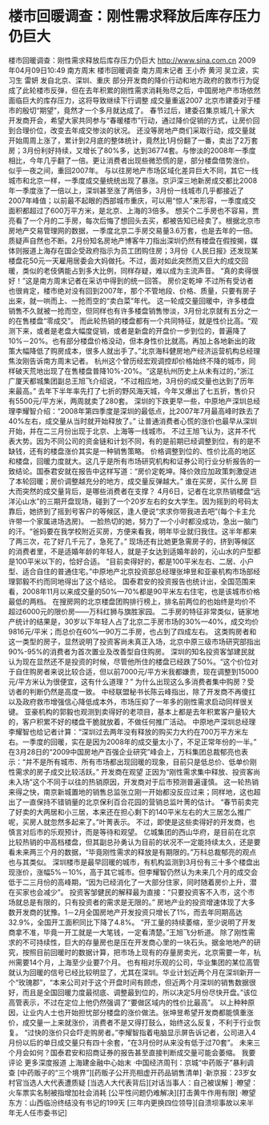 # 楼市回暖调查：刚性需求释放后库存压力仍巨大

楼市回暖调查：刚性需求释放后库存压力仍巨大
http://www.sina.com.cn  2009年04月09日10:49  南方周末
楼市回暖调查
南方周末记者 王小乔 黄河 吴立波，实习生 雷妍 发自北京、深圳、重庆
部分开发商的降价行动和地方政府的救市行为促成了此轮楼市反弹，但在去年积累的刚性需求消耗殆尽之后，中国房地产市场依然面临巨大的库存压力，这将导致继续下行调整
成交量重返2007
北京市建委对于楼市的殷切“期望”，竟然才一个多月就达成了。
春节过后，建委召集京城几十家大开发商开会，希望大家共同参与“春暖楼市”行动，通过降价促销的方式，让房价回到合理价位，改变去年成交惨淡的状况。
还没等房地产商们采取行动，成交量就开始周周上涨了，累计到2月底的整体统计，竟然比1月份翻了一番，卖出了2万套房；3月份利好持续，又增长了80%多，达到36774套。与惨淡的2008年一季度相比，今年几乎翻了一倍。更让消费者出现些微恐慌的是，部分楼盘借势涨价。
似乎一夜之间，重回2007年。
与以往房地产市场区域化差异巨大不同，其它一线城市和北京一样，一季度成交量统统出现了暴涨。京沪深三地新房成交都比2008年一季度涨了一倍以上，深圳甚至涨了两倍多，3月份一线城市几乎都接近了2007年峰值；以前最不起眼的西部城市重庆，可以用“惊人”来形容，一季度成交面积都超过了600万平方米，是北京、上海的3倍多。
想买个二手房也不容易，贾亮看了一个月的二手房，每次后悔了想回头去买，都被告知已经卖了。根据北京市房地产交易管理网的数据，一季度北京二手房交易量3.6万套，也是去年的一倍。
质疑声自然也不断。2月份知名房地产博客牛刀指出深圳仍然有楼盘在假按揭，媒体则报道上海存在国企受政府指示为员工团购住房；3月份《人民日报》还发现某楼盘花50元一天雇用居委会大妈做托。不过，面对如此突然而又巨大的成交回暖，类似的老伎俩能占到多大比例，同样存疑，难以成为主流声音。
“真的卖得很好！”这是南方周末记者在采访中得到的统一回答。
房价定乾坤
不过所有受访者也很肯定，楼市绝对没有回到2007年，那个不管地段、价格、质量，只要有房子出来，就一哄而上、一抢而空的“卖白菜”年代。
这一轮成交量回暖中，许多楼盘销售不久就被一抢而空，但同样也有许多楼盘销售惨淡，3月份北京就有五分之一的在售楼盘“零成交”。
而此轮热销的楼盘都有一个共同特征，就是性价比高。“观测下来，或者是老盘大幅度促销，或者是新盘的开盘价一步到位的，普遍降了10%－20%。也有部分楼盘价格没动，但本身性价比就高。再加上各地新出的政策大幅降低了购房成本，很多人就出手了。”北京海科健房地产经济运营机构总经理焦汝刚告诉南方周末记者。
杭州这个曾历经宏观调控却价格始终不降的城市，同样破天荒地出现了在售楼盘普降10%-20%。“这是杭州历史上从未有过的，”浙江广厦天都城集团副总王旭飞介绍说，“不过相应地，3月份的成交量也达到了历年来最高。”
去年下半年率先打了七折的野风海天城，今年又爆出了七五折，售价只有5500元/平方米，两周就卖了280套。
深圳的下跌更早一些，中原地产深圳总经理李耀智介绍：“2008年第四季度是深圳的最低点，比2007年7月最高峰时跌去了40%左右，成交量从当时就开始释放了。”
让普通消费者心慌的涨价也最早从深圳开始，并在二三月份出现于北京、上海等一线城市。
不过王旭飞认为，这并不代表大势。因为不同公司的资金链和计划不同，有的是前期已经调整到位，有的是不缺钱，还有的楼盘涨价其实是一种销售策略。
价格调整到位的、性价比高的地区和楼盘，回暖力度就大。这几乎是所有市场研究机构和证券公司行业分析报告的一致结论。国泰君安就在报告中这样写道：“房价定乾坤。降价效应加政策刺激促进了本轮回暖；房价调整越充分的地方，成交量反弹越大。”
谁在买房，买什么房
巨大而突然的成交量背后，是哪些消费者在支撑？
4月6日，记者在北京热销楼盘“远洋沁山水”的三期开盘现场，碰到了一个20岁左右的女大学生。因为摇到的号码太靠后，她挤到了摇到号客户的等候区，逢人便说“求求你带我进去吧”(每个卡主允许带一个家属进场选房)。
一脸热切的她，努力了一个小时都没成功，急出一脑门的汗。“爸妈要在我学校附近买房，方便来看我，明年毕业就归我住。这半年都来了两三次，花了好几千元了，急死了。”
现场还有比她更急需房子的，挤到等候区的消费者里，不是适婚年龄的年轻人，就是子女达到适婚年龄的，沁山水的户型都是100平米以下的，恰好合适。
“目前卖得好的，都是100平米左右、二居、小户型、适合自住的普通住宅。”中原地产北京投资部总经理张坤昱和亚豪机构市场部经理郭毅不约而同地得出了这个结论。
国泰君安的投资报告也统计出，全国范围来看，2008年11月以来成交量的50%—70%都是90平米左右住宅，也是该城市价格最低的两档。
在搜房网的北京楼盘团购排行榜上，排名前两位的也始终是均价不超过6000元的限价房——万科红狮与旗胜家园。
二手房的特征非常类似，链家地产统计的结果是，30岁以下年轻人占了北京二手房市场的30%—40%，成交均价9816元/平米；而总价在60%—90万二手房，也占到了四成左右。
这类购房者和这一类型的房子，显然说明了投资客尚未真正入场，北京中原三级市场研究部指出90%-95%的消费者为首次置业及改善型自住购房。
深圳的知名投资客邹建民就认为现在显然还不是投资的时候，尽管他所住的楼盘已经跌了50%。“这个价位对于自住购房者来说比较合适，但以前7000元/平方米我都嫌贵，现在调整到15000元/平方米认为很便宜，这有什么道理？”
为什么出现这么多消费者集中购房？受访者的判断仍然是高度一致。
中经联盟秘书长陈云峰指出，除了开发商不再傻扛以及政府救市增强信心降低成本外，市场压抑了一年多的刚性需求启动同样很关键。
亚豪机构的郭毅也观测到卖得好的老项目，基本上都是去年积累客户量较大的，客户积累不好的楼盘干脆就放着，不做任何推广活动。
中原地产深圳总经理李耀智也给记者计算：“深圳过去两年没有释放的购买力大约在700万平方米左右。一季度的回暖，实在是因为2008年的成交量太小了，不足正常年份的一半。”
在3月28日的“2009中国房地产百强企业研究”峰会上，万科集团总裁郁亮也表示：“并不是所有城市、所有市场都出现回暖的现象，目前只是低总价、低单价刚性需求的房子成交比较活跃。”
开发商在观望
正因为“刚性需求集中释放、投资客尚未入场”这个不同于以往的热销原因，开发商对于后市预测普遍谨慎。
这一轮热销来得之快，南京新城置地的销售总监张立刚一开始都没反应过来；同样地，这也超出了一直保持不错销量的北京保利百合花园的营销总监叶菁的估计。
“春节前卖完了好卖的大两居和小三居，本来还在担心剩下的140平米左右的大三居怎么推广呢，买房人就忽然多起来了。”叶菁表示。
不过，即使是这些卖得好的开发商，也慎言对后市的乐观预计，而是等待和观望。
亿城集团的西山华府，是目前在北京比较热销的中高档楼盘，但其副总孙勇认为目前的状况不一定能持续太久，还是要看未来两三个月的数据，“毕竟刚性需求的释放是有期限的。”万科总裁郁亮的观点也与其类似。
深圳楼市是最早回暖的城市，有机构监测到3月份有三十多个楼盘出现涨价，涨幅5%－10%，高于其它城市。但李耀智仍然认为未来几个月的成交会低于二三月份的高峰期，“因为已经消化了一大部分住家，同时随着房价上升，潜在买家也会减少”。
投资客邹健民的解释最为直接：“只要投资客不入市，这个市场就总是有限的，只有投资者的需求是无限的。”
房地产业的投资增速体现了大多数开发商的犹豫。1－2月全国房地产开发投资只增长了1%，而去年同期高达32.9%，全国开工面积同比下降了4.8%。
“开工量的持续萎缩，至少说明了开发商拿不准，毕竟一开工就是一大笔钱，一定看清楚。”王旭飞分析道。
除了刚性需求的不可持续性，巨大的存量房也是压在开发商心里的一块石头。据金地地产的研究，按照目前回暖时的数据计算，把市场上现有的存量房卖光，北京需要一年，杭州需要14个月，上海至少业要7个月。
也有相对乐观的公司，华业集团的某位高管就认为回暖的信号已经比较明显了，尤其在深圳。华业计划近两个月在深圳新开一个“玫瑰郡”，“本来公司对于这个开盘时间有顾虑，但近两个月深圳的销售数据很好，而且是全国回暖力度最彻底、调整最到位的，所以决定5月份尽快开盘。”该位高管表示，不过在定位上他仍然强调了“要做区域内的性价比最高”。
以上种种原因，让业内人士也开始担忧部分楼盘的涨价做法。张坤昱希望开发商都能慎重涨价，成交量一上来就涨价，消费者不是又得打鼓么，始终这么反复，不利于行业恢复。
“过快的涨价只会吓走购房者。”李耀智指着电脑显示屏告诉记者，公司进入4月份以后的单日成交量只有四十余套，“在3月份时从来没有低于过70套”。
未来三个月会如何？国泰君安和招商证券的报告甚至直接判断成交量可能会萎缩。
我要评论
更多深度报道
上海建金融中心始末
·中国经济周刊：京城“中药贩子”暴利调查
[中药贩子的“三个境界”][药贩子公开亮相虚开药品销售清单]
·新京报：23岁女村官当选人大代表遭质疑
[当选人大代表背后][对话当事人：自己被误解 ]
·瞭望：火车票实名制被指增加社会消耗
[公平性问题仍难解决][打击黄牛作用有限]
·瞭望东方：山西临汾终结没有书记的199天
[三年内更换四位领导][自溃坝事故以来半年无人任市委书记]

